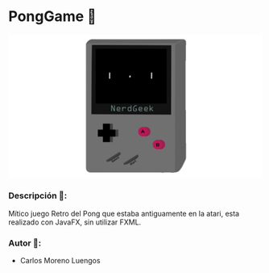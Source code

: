 # PongGame 🏓
<img src="https://github.com/Nerd-Geek/pongJavaFX/blob/master/videoPong.gif" alt="Error gif"/>

### Descripción 📝:
Mítico juego Retro del Pong que estaba antiguamente en la atari, esta realizado con JavaFX, sin utilizar FXML.

### Autor 💖:
- Carlos Moreno Luengos
